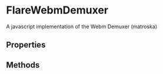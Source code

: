 # FlareWebmDemuxer
A javascript implementation of the Webm Demuxer (matroska)

## Properties

## Methods
